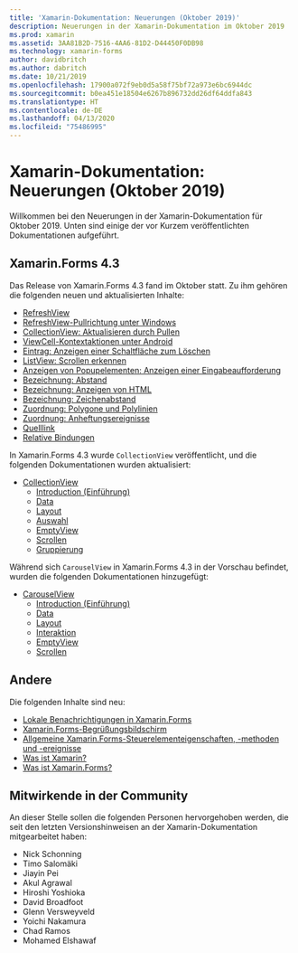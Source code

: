 ```yaml
---
title: 'Xamarin-Dokumentation: Neuerungen (Oktober 2019)'
description: Neuerungen in der Xamarin-Dokumentation im Oktober 2019
ms.prod: xamarin
ms.assetid: 3AA81B2D-7516-4AA6-81D2-D44450F0DB98
ms.technology: xamarin-forms
author: davidbritch
ms.author: dabritch
ms.date: 10/21/2019
ms.openlocfilehash: 17900a072f9eb0d5a58f75bf72a973e6bc6944dc
ms.sourcegitcommit: b0ea451e18504e6267b896732dd26df64ddfa843
ms.translationtype: HT
ms.contentlocale: de-DE
ms.lasthandoff: 04/13/2020
ms.locfileid: "75486995"
---
```

# <a name="xamarin-docs-whats-new-october-2019"></a>Xamarin-Dokumentation: Neuerungen (Oktober 2019)

Willkommen bei den Neuerungen in der Xamarin-Dokumentation für Oktober 2019. Unten sind einige der vor Kurzem veröffentlichten Dokumentationen aufgeführt.

## <a name="xamarinforms-43"></a>Xamarin.Forms 4.3

Das Release von Xamarin.Forms 4.3 fand im Oktober statt. Zu ihm gehören die folgenden neuen und aktualisierten Inhalte:

- [RefreshView](~/xamarin-forms/user-interface/refreshview.md)
- [RefreshView-Pullrichtung unter Windows](~/xamarin-forms/platform/windows/refreshview-pulldirection.md)
- [CollectionView: Aktualisieren durch Pullen](~/xamarin-forms/user-interface/collectionview/populate-data.md#pull-to-refresh)
- [ViewCell-Kontextaktionen unter Android](~/xamarin-forms/platform/android/viewcell-context-actions.md)
- [Eintrag: Anzeigen einer Schaltfläche zum Löschen](~/xamarin-forms/user-interface/text/entry.md#displaying-a-clear-button)
- [ListView: Scrollen erkennen](~/xamarin-forms/user-interface/listview/interactivity.md#detect-scrolling)
- [Anzeigen von Popupelementen: Anzeigen einer Eingabeaufforderung](~/xamarin-forms/user-interface/pop-ups.md#display-a-prompt)
- [Bezeichnung: Abstand](~/xamarin-forms/user-interface/text/label.md#padding)
- [Bezeichnung: Anzeigen von HTML](~/xamarin-forms/user-interface/text/label.md#display-html)
- [Bezeichnung: Zeichenabstand](~/xamarin-forms/user-interface/text/label.md#character-spacing)
- [Zuordnung: Polygone und Polylinien](~/xamarin-forms/user-interface/map/polygons.md)
- [Zuordnung: Anheftungsereignisse](~/xamarin-forms/user-interface/map/pins.md#interact-with-a-pin)
- [Quelllink](~/xamarin-forms/internals/sourcelink.md)
- [Relative Bindungen](~/xamarin-forms/app-fundamentals/data-binding/relative-bindings.md)

In Xamarin.Forms 4.3 wurde `CollectionView` veröffentlicht, und die folgenden Dokumentationen wurden aktualisiert:

- [CollectionView](~/xamarin-forms/user-interface/collectionview/index.md)
  - [Introduction (Einführung)](~/xamarin-forms/user-interface/collectionview/introduction.md)
  - [Data](~/xamarin-forms/user-interface/collectionview/populate-data.md)
  - [Layout](~/xamarin-forms/user-interface/collectionview/layout.md)
  - [Auswahl](~/xamarin-forms/user-interface/collectionview/selection.md)
  - [EmptyView](~/xamarin-forms/user-interface/collectionview/emptyview.md)
  - [Scrollen](~/xamarin-forms/user-interface/collectionview/scrolling.md)
  - [Gruppierung](~/xamarin-forms/user-interface/collectionview/grouping.md)

Während sich `CarouselView` in Xamarin.Forms 4.3 in der Vorschau befindet, wurden die folgenden Dokumentationen hinzugefügt:

- [CarouselView](~/xamarin-forms/user-interface/carouselview/index.md)
  - [Introduction (Einführung)](~/xamarin-forms/user-interface/carouselview/introduction.md)
  - [Data](~/xamarin-forms/user-interface/carouselview/populate-data.md)
  - [Layout](~/xamarin-forms/user-interface/carouselview/layout.md)
  - [Interaktion](~/xamarin-forms/user-interface/carouselview/interaction.md)
  - [EmptyView](~/xamarin-forms/user-interface/carouselview/emptyview.md)
  - [Scrollen](~/xamarin-forms/user-interface/carouselview/scrolling.md)

## <a name="other"></a>Andere

Die folgenden Inhalte sind neu:

- [Lokale Benachrichtigungen in Xamarin.Forms](~/xamarin-forms/app-fundamentals/local-notifications.md)
- [Xamarin.Forms-Begrüßungsbildschirm](~/xamarin-forms/user-interface/splashscreen.md)
- [Allgemeine Xamarin.Forms-Steuerelementeigenschaften, -methoden und -ereignisse](~/xamarin-forms/user-interface/controls/common-properties.md)
- [Was ist Xamarin?](~/get-started/what-is-xamarin.md)
- [Was ist Xamarin.Forms?](~/get-started/what-is-xamarin-forms.md)

## <a name="community-contributors"></a>Mitwirkende in der Community

An dieser Stelle sollen die folgenden Personen hervorgehoben werden, die seit den letzten Versionshinweisen an der Xamarin-Dokumentation mitgearbeitet haben:

- Nick Schonning
- Timo Salomäki
- Jiayin Pei
- Akul Agrawal
- Hiroshi Yoshioka
- David Broadfoot
- Glenn Versweyveld
- Yoichi Nakamura
- Chad Ramos
- Mohamed Elshawaf
